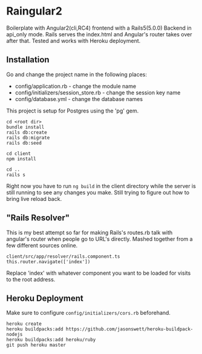 # Raingular2

Boilerplate with Angular2(cli,RC4) frontend with a Rails5(5.0.0) Backend in api_only mode.
Rails serves the index.html and Angular's router takes over after that.
Tested and works with Heroku deployment.


## Installation
Go and change the project name in the following places:
* config/application.rb - change the module name
* config/initializers/session_store.rb - change the session key name
* config/database.yml - change the database names

This project is setup for Postgres using the 'pg' gem.

```
cd <root dir>
bundle install
rails db:create
rails db:migrate
rails db:seed
```
```
cd client
npm install
```
```
cd ..
rails s
```

Right now you have to run ```ng build``` in the client directory while
the server is still running to see any changes you make. Still trying
to figure out how to bring live reload back.

## "Rails Resolver"
This is my best attempt so far for making Rails's routes.rb talk with angular's
router when people go to URL's directly. Mashed together from a few different sources online.
```
client/src/app/resolver/rails.component.ts
this.router.navigate(['index'])
```
Replace 'index' with whatever component you want to be loaded
for visits to the root address.



## Heroku Deployment
Make sure to configure ```config/initializers/cors.rb``` beforehand.
```
heroku create
heroku buildpacks:add https://github.com/jasonswett/heroku-buildpack-nodejs
heroku buildpacks:add heroku/ruby
git push heroku master
```
